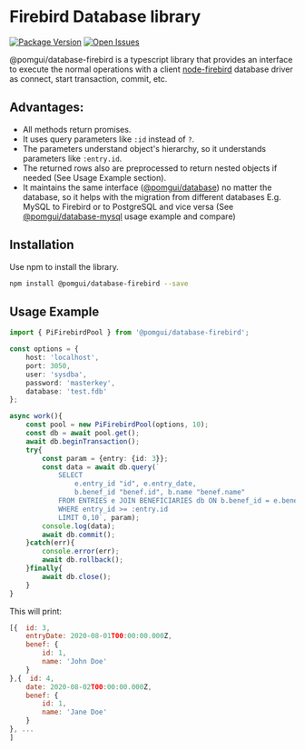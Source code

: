 # Firebird Database library

[![Package Version][package-image]][package-url]
[![Open Issues][issues-image]][issues-url]

@pomgui/database-firebird is a typescript library that provides an interface to execute the normal operations
with a client [node-firebird](https://www.npmjs.com/package/node-firebird)
database driver as connect, start transaction, commit, etc.

## Advantages:

- All methods return promises.
- It uses query parameters like `:id` instead of `?`.
- The parameters understand object's hierarchy, so it understands parameters like `:entry.id`.
- The returned rows also are preprocessed to return nested objects if needed (See Usage Example section).
- It maintains the same interface ([@pomgui/database][base-url]) no matter the database, so it helps with the migration from different databases E.g. MySQL to Firebird or to PostgreSQL and vice versa
  (See [@pomgui/database-mysql][database-mysql-url] usage example and compare)

## Installation

Use npm to install the library.

```bash
npm install @pomgui/database-firebird --save
```

## Usage Example

```typescript
import { PiFirebirdPool } from '@pomgui/database-firebird';

const options = {
    host: 'localhost',
    port: 3050,
    user: 'sysdba',
    password: 'masterkey',
    database: 'test.fdb'
};

async work(){
    const pool = new PiFirebirdPool(options, 10);
    const db = await pool.get();
    await db.beginTransaction();
    try{
        const param = {entry: {id: 3}};
        const data = await db.query(`
            SELECT 
                e.entry_id "id", e.entry_date, 
                b.benef_id "benef.id", b.name "benef.name"
            FROM ENTRIES e JOIN BENEFICIARIES db ON b.benef_id = e.benef_id
            WHERE entry_id >= :entry.id
            LIMIT 0,10`, param);
        console.log(data);
        await db.commit();
    }catch(err){
        console.error(err);
        await db.rollback();
    }finally{
        await db.close();
    }
}
```

This will print:

```javascript
[{  id: 3, 
    entryDate: 2020-08-01T00:00:00.000Z,
    benef: {
        id: 1,
        name: 'John Doe'
    }
},{  id: 4, 
    date: 2020-08-02T00:00:00.000Z,
    benef: {
        id: 1,
        name: 'Jane Doe'
    }
}, ...
]
```




[base-url]: https://www.npmjs.com/package/@pomgui/database
[project-url]: https://github.com/pomgui/database-firebird
[database-mysql-url]: https://www.npmjs.com/package/@pomgui/database-mysql
[package-image]: https://badge.fury.io/js/@pomgui%2Fdatabase-firebird.svg
[package-url]: https://badge.fury.io/js/@pomgui%2Fdatabase-firebird
[issues-image]: https://img.shields.io/github/issues/pomgui/database-firebird.svg?style=popout
[issues-url]: https://github.com/pomgui/database-firebird/issues
